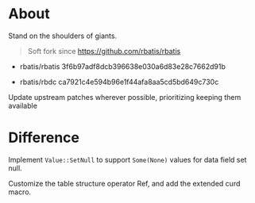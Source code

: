 

# About

Stand on the shoulders of giants.



> Soft fork since https://github.com/rbatis/rbatis


- rbatis/rbatis 3f6b97adf8dcb396638e030a6d83e28c7662d91b

- rbatis/rbdc ca7921c4e594b96e1f44afa8aa5cd5bd649c730c


Update upstream patches wherever possible, prioritizing keeping them available


# Difference

Implement `Value::SetNull` to support `Some(None)` values for data field set null.

Customize the table structure operator Ref, and add the extended curd macro.
